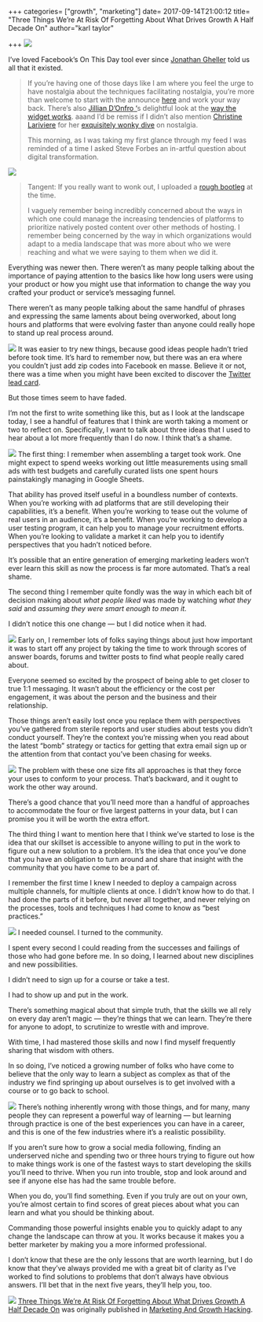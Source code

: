 +++
categories= ["growth", "marketing"]
date= 2017-09-14T21:00:12
title= "Three Things We’re At Risk Of Forgetting About What Drives Growth A Half Decade On"
author="karl taylor"

+++
![](https://raw.githubusercontent.com/karljtaylor/kjt/blog/content/assets/12Ak6TtY9dFUvwjKUeVScWMIQ.png)

 I’ve loved Facebook’s On This Day tool ever since [Jonathan Gheller](https://medium.com/u/ac6f4ca67076) told us all that it existed.


> If you’re having one of those days like I am where you feel the urge to have nostalgia about the techniques facilitating nostalgia, you’re more than welcome to start with the announce [here](https://newsroom.fb.com/news/2015/03/introducing-on-this-day-a-new-way-to-look-back-at-photos-and-memories-on-facebook/) and work your way back. There’s also [Jillian D’Onfro](https://medium.com/u/67ce548d9b0b)[ ‘](http://twitter.com/jillianiles)s delightful look at the [way the widget works](http://www.businessinsider.com/facebook-on-this-day-feature-and-research-2016-3). aaand I’d be remiss if I didn’t also mention [Christine Lariviere](https://medium.com/u/4df2d299f66e) for her [exquisitely wonky dive](https://medium.com/@christinelariviere/nostalgia-in-the-age-of-social-media-identity-meaning-connection-da9f31d2c413) on nostalgia.
>
>  This morning, as I was taking my first glance through my feed I was reminded of a time I asked Steve Forbes an in-artful question about digital transformation.

 ![](https://raw.githubusercontent.com/karljtaylor/kjt/blog/content/assets/12A2Uodvr4ID88O7OTQ3hz7EQ.jpeg)
> Tangent: If you really want to wonk out, I uploaded a [rough bootleg](https://soundcloud.com/kjtaylor/steve-forbes-northwestern) at the time.
>
>  I vaguely remember being incredibly concerned about the ways in which one could manage the increasing tendencies of platforms to prioritize natively posted content over other methods of hosting. I remember being concerned by the way in which organizations would adapt to a media landscape that was more about who we were reaching and what we were saying to them when we did it.

 Everything was newer then. There weren’t as many people talking about the importance of paying attention to the basics like how long users were using your product or how you might use that information to change the way you crafted your product or service’s messaging funnel.

 There weren’t as many people talking about the same handful of phrases and expressing the same laments about being overworked, about long hours and platforms that were evolving faster than anyone could really hope to stand up real process around.

 ![](https://raw.githubusercontent.com/karljtaylor/kjt/blog/content/assets/12AfqqTanz5y05VwCBnGmYEYA.jpeg) It was easier to try new things, because good ideas people hadn’t tried before took time. It’s hard to remember now, but there was an era where you couldn’t just add zip codes into Facebook en masse. Believe it or not, there was a time when you might have been excited to discover the [Twitter lead card](https://blog.twitter.com/marketing/en_us/a/2013/lead-generation-card-now-available-to-all-advertisers-with-new-features.html).

 But those times seem to have faded.

 I’m not the first to write something like this, but as I look at the landscape today, I see a handful of features that I think are worth taking a moment or two to reflect on. Specifically, I want to talk about three ideas that I used to hear about a lot more frequently than I do now. I think that’s a shame.

 ![](https://raw.githubusercontent.com/karljtaylor/kjt/blog/content/assets/12A4LLI8O10-XPqVqdEDZJBXA.jpeg) The first thing: I remember when assembling a target took work. One might expect to spend weeks working out little measurements using small ads with test budgets and carefully curated lists one spent hours painstakingly managing in Google Sheets.

 That ability has proved itself useful in a boundless number of contexts. When you’re working with ad platforms that are still developing their capabilities, it’s a benefit. When you’re working to tease out the volume of real users in an audience, it’s a benefit. When you’re working to develop a user testing program, it can help you to manage your recruitment efforts. When you’re looking to validate a market it can help you to identify perspectives that you hadn’t noticed before.

 It’s possible that an entire generation of emerging marketing leaders won’t ever learn this skill as now the process is far more automated. That’s a real shame.

 The second thing I remember quite fondly was the way in which each bit of decision making about *what people liked* was made by watching *what they said* and *assuming they were smart enough to mean it.*

 I didn’t notice this one change — but I did notice when it had.

 ![](https://raw.githubusercontent.com/karljtaylor/kjt/blog/content/assets/12AsDVfIVwO_YLj8i4QZIp0RA.jpeg) Early on, I remember lots of folks saying things about just how important it was to start off any project by taking the time to work through scores of answer boards, forums and twitter posts to find what people really cared about.

 Everyone seemed so excited by the prospect of being able to get closer to true 1:1 messaging. It wasn’t about the efficiency or the cost per engagement, it was about the person and the business and their relationship.

 Those things aren’t easily lost once you replace them with perspectives you’ve gathered from sterile reports and user studies about tests you didn’t conduct yourself. They’re the context you’re missing when you read about the latest “bomb” strategy or tactics for getting that extra email sign up or the attention from that contact you’ve been chasing for weeks.

 ![](https://raw.githubusercontent.com/karljtaylor/kjt/blog/content/assets/12A6-pGhXpsxLLmJUUPZejibg.jpeg) The problem with these one size fits all approaches is that they force your uses to conform to your process. That’s backward, and it ought to work the other way around.

 There’s a good chance that you’ll need more than a handful of approaches to accommodate the four or five largest patterns in your data, but I can promise you it will be worth the extra effort.

 The third thing I want to mention here that I think we’ve started to lose is the idea that our skillset is accessible to anyone willing to put in the work to figure out a new solution to a problem. It’s the idea that once you’ve done that you have an obligation to turn around and share that insight with the community that you have come to be a part of.

 I remember the first time I knew I needed to deploy a campaign across multiple channels, for multiple clients at once. I didn’t know how to do that. I had done the parts of it before, but never all together, and never relying on the processes, tools and techniques I had come to know as “best practices.”

 ![](https://raw.githubusercontent.com/karljtaylor/kjt/blog/content/assets/12AHLUt7ypXHSzjJtLMIp_M_Q.jpeg) I needed counsel. I turned to the community.

 I spent every second I could reading from the successes and failings of those who had gone before me. In so doing, I learned about new disciplines and new possibilities.

 I didn’t need to sign up for a course or take a test.

 I had to show up and put in the work.

 There’s something magical about that simple truth, that the skills we all rely on every day aren’t magic — they’re things that we can learn. They’re there for anyone to adopt, to scrutinize to wrestle with and improve.

 With time, I had mastered those skills and now I find myself frequently sharing that wisdom with others.

 In so doing, I’ve noticed a growing number of folks who have come to believe that the only way to learn a subject as complex as that of the industry we find springing up about ourselves is to get involved with a course or to go back to school.

 ![](https://raw.githubusercontent.com/karljtaylor/kjt/blog/content/assets/12AEtAZpVGMth7DyrsD6c2KUA.jpeg) There’s nothing inherently wrong with those things, and for many, many people they can represent a powerful way of learning — but learning through practice is one of the best experiences you can have in a career, and this is one of the few industries where it’s a realistic possibility.

 If you aren’t sure how to grow a social media following, finding an underserved niche and spending two or three hours trying to figure out how to make things work is one of the fastest ways to start developing the skills you’ll need to thrive. When you run into trouble, stop and look around and see if anyone else has had the same trouble before.

 When you do, you’ll find something. Even if you truly are out on your own, you’re almost certain to find scores of great pieces about what you can learn and what you should be thinking about.

 Commanding those powerful insights enable you to quickly adapt to any change the landscape can throw at you. It works because it makes you a better marketer by making you a more informed professional.

 I don’t know that these are the only lessons that are worth learning, but I do know that they’ve always provided me with a great bit of clarity as I’ve worked to find solutions to problems that don’t always have obvious answers. I’ll bet that in the next five years, they’ll help you, too.

 ![](https://raw.githubusercontent.com/karljtaylor/kjt/blog/content/assets/12AbusoXJSd7776YJKP5OBahw.png) [Three Things We’re At Risk Of Forgetting About What Drives Growth A Half Decade On](https://blog.markgrowth.com/three-things-were-at-risk-of-forgetting-about-what-drives-growth-a-half-decade-on-54e3e68b8ab7) was originally published in [Marketing And Growth Hacking](https://blog.markgrowth.com/).
